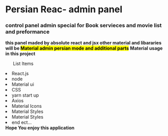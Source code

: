 # Persian Reac- admin panel 
<h3>control panel admin special for Book servieces and movie list and preformance </h3>
<strong>this panel maded by absolute react and jsx other material and libararies will be <mark>Material admin persian mode and additional parts</mark></strong>
<b>Material usage in this project </b>
<ul>List Items </ul>
<li>React.js</li>
<li>node</li>
<li>Material ui</li>
<li>CSS</li>
<li>yarn start up </li>
<li>Axios</li>
<li>Material Icons</li>
<li>Material Styles</li>
<li>Material Styles</li>
<li>end ect...</li>
<b>Hope You enjoy this application</b>
